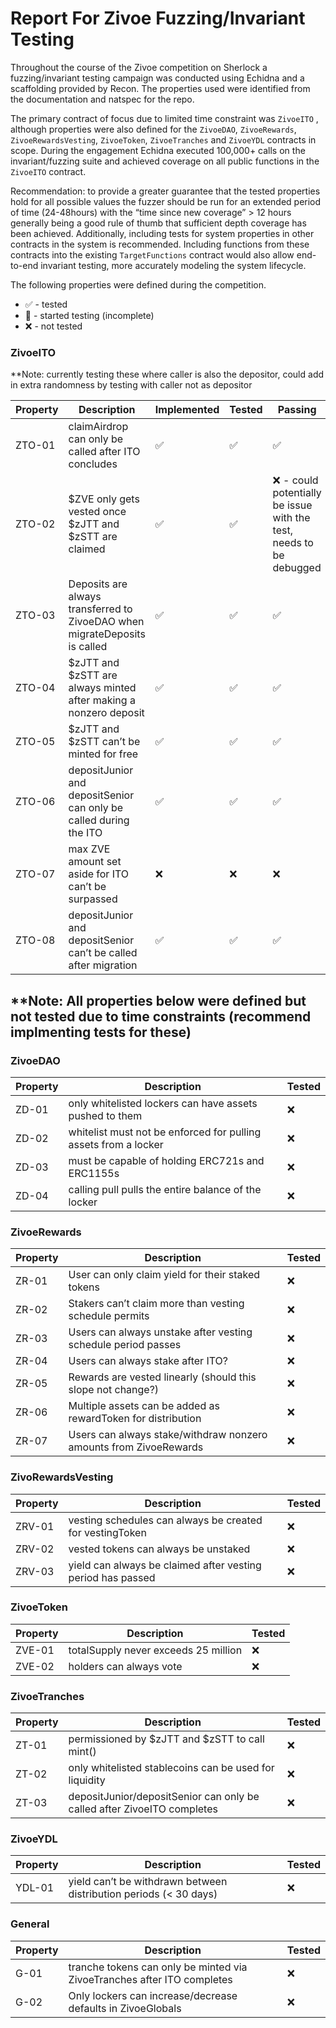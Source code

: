 # Report For Zivoe Fuzzing/Invariant Testing

Throughout the course of the Zivoe competition on Sherlock a fuzzing/invariant testing campaign was conducted using Echidna and a scaffolding provided by Recon. The properties used were identified from the documentation and natspec for the repo. 

The primary contract of focus due to limited time constraint was `ZivoeITO` , although properties were also defined for the `ZivoeDAO`, `ZivoeRewards`, `ZivoeRewardsVesting`, `ZivoeToken`, `ZivoeTranches` and `ZivoeYDL` contracts in scope. During the engagement Echidna executed 100,000+ calls on the invariant/fuzzing suite and achieved coverage on all public functions in the  `ZivoeITO` contract. 

Recommendation: to provide a greater guarantee that the tested properties hold for all possible values the fuzzer should be run for an extended period of time (24-48hours) with the “time since new coverage” > 12 hours generally being a good rule of thumb that sufficient depth coverage has been achieved. Additionally, including tests for system properties in other contracts in the system is recommended. Including functions from these contracts into the existing `TargetFunctions` contract would also allow end-to-end invariant testing, more accurately modeling the system lifecycle.

The following properties were defined during the competition. 

- ✅ - tested
- 🚧 - started testing (incomplete)
- ❌ - not tested

### ZivoeITO

**Note: currently testing these where caller is also the depositor, could add in extra randomness by testing with caller not as depositor 

| Property | Description | Implemented | Tested | Passing |
| --- | --- | --- | --- | --- |
| ZTO-01 | claimAirdrop can only be called after ITO concludes | ✅ | ✅ | ✅ |
| ZTO-02 | $ZVE only gets vested once $zJTT and $zSTT are claimed | ✅ | ✅ | ❌ - could potentially be issue with the test, needs to be debugged |
| ZTO-03 | Deposits are always transferred to ZivoeDAO when migrateDeposits is called | ✅ | ✅ | ✅ |
| ZTO-04 | $zJTT and $zSTT are always minted after making a nonzero deposit | ✅ | ✅ | ✅ |
| ZTO-05 | $zJTT and $zSTT can’t be minted for free | ✅ | ✅ | ✅ |
| ZTO-06 | depositJunior and depositSenior can only be called during the ITO | ✅ | ✅ | ✅ |
| ZTO-07 | max ZVE amount set aside for ITO can’t be surpassed | ❌ | ❌ | ❌ |
| ZTO-08 | depositJunior and depositSenior can’t be called after migration | ✅ | ✅ | ✅ |

## **Note: All properties below were defined but not tested due to time constraints (recommend implmenting tests for these)

### ZivoeDAO

| Property | Description | Tested |
| --- | --- | --- |
| ZD-01 | only whitelisted lockers can have assets pushed to them | ❌ |
| ZD-02 | whitelist must not be enforced for pulling assets from a locker | ❌ |
| ZD-03 | must be capable of holding ERC721s and ERC1155s | ❌ |
| ZD-04 | calling pull pulls the entire balance of the locker | ❌ |

### ZivoeRewards

| Property | Description | Tested |
| --- | --- | --- |
| ZR-01 | User can only claim yield for their staked tokens | ❌ |
| ZR-02 | Stakers can’t claim more than vesting schedule permits | ❌ |
| ZR-03 | Users can always unstake after vesting schedule period passes | ❌ |
| ZR-04 | Users can always stake after ITO? | ❌ |
| ZR-05 | Rewards are vested linearly (should this slope not change?) | ❌ |
| ZR-06 | Multiple assets can be added as rewardToken for distribution | ❌ |
| ZR-07 | Users can always stake/withdraw nonzero amounts from ZivoeRewards | ❌ |

### ZivoRewardsVesting

| Property | Description | Tested |
| --- | --- | --- |
| ZRV-01 | vesting schedules can always be created for vestingToken | ❌ |
| ZRV-02 | vested tokens can always be unstaked | ❌ |
| ZRV-03 | yield can always be claimed after vesting period has passed | ❌ |

### ZivoeToken

| Property | Description | Tested |
| --- | --- | --- |
| ZVE-01 | totalSupply never exceeds 25 million | ❌ |
| ZVE-02 | holders can always vote  | ❌ |

### ZivoeTranches

| Property | Description | Tested |
| --- | --- | --- |
| ZT-01 | permissioned by $zJTT and $zSTT to call mint() | ❌ |
| ZT-02 | only whitelisted stablecoins can be used for liquidity  | ❌ |
| ZT-03 | depositJunior/depositSenior can only be called after ZivoeITO completes   | ❌ |

### ZivoeYDL

| Property | Description | Tested |
| --- | --- | --- |
| YDL-01 | yield can’t be withdrawn between distribution periods (< 30 days) | ❌ |

### General

| Property | Description | Tested |
| --- | --- | --- |
| G-01 | tranche tokens can only be minted via ZivoeTranches after ITO completes | ❌ |
| G-02 | Only lockers can increase/decrease defaults in ZivoeGlobals | ❌ |